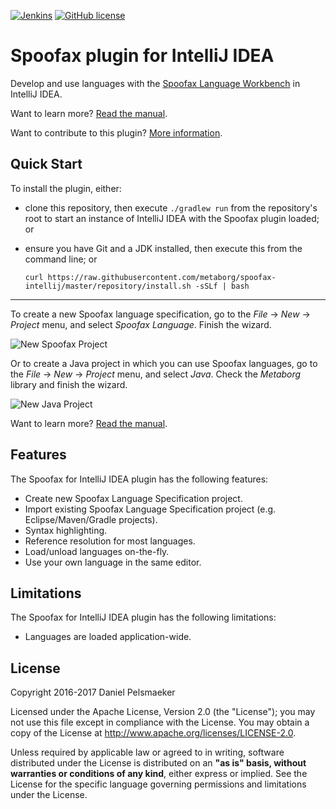 [![Jenkins](https://img.shields.io/jenkins/s/http/buildfarm.metaborg.org/job/metaborg/job/spoofax-releng/metaborg.svg)](http://buildfarm.metaborg.org/job/metaborg/job/spoofax-releng/job/master/)
[![GitHub license](https://img.shields.io/github/license/metaborg/spoofax-intellij.svg)](./LICENSE.md)

# Spoofax plugin for IntelliJ IDEA
Develop and use languages with the [Spoofax Language Workbench][1] in IntelliJ IDEA.

Want to learn more? [Read the manual][2].

Want to contribute to this plugin? [More information][3].


## Quick Start
To install the plugin, either:

* clone this repository, then execute `./gradlew run` from the repository's root to start an instance of IntelliJ IDEA with the Spoofax plugin loaded; or
* ensure you have Git and a JDK installed, then execute this from the command line; or

  ```
  curl https://raw.githubusercontent.com/metaborg/spoofax-intellij/master/repository/install.sh -sSLf | bash
  ```

---

To create a new Spoofax language specification, go to the _File_ → _New_ → _Project_ menu, and select _Spoofax Language_. Finish the wizard.

![New Spoofax Project](https://spoofax.readthedocs.org/en/latest/_images/newprojectform_langspec_selectmetaborgsdk.png)

Or to create a Java project in which you can use Spoofax languages, go to the _File_ → _New_ → _Project_ menu, and select _Java_. Check the _Metaborg_ library and finish the wizard.

![New Java Project](https://spoofax.readthedocs.org/en/latest/_images/newprojectform_checkmetaborgframework.png)

Want to learn more? [Read the manual][2].



## Features
The Spoofax for IntelliJ IDEA plugin has the following features:

- Create new Spoofax Language Specification project.
- Import existing Spoofax Language Specification project (e.g. Eclipse/Maven/Gradle projects).
- Syntax highlighting.
- Reference resolution for most languages.
- Load/unload languages on-the-fly.
- Use your own language in the same editor.



## Limitations
The Spoofax for IntelliJ IDEA plugin has the following limitations:

* Languages are loaded application-wide.



## License
Copyright 2016-2017 Daniel Pelsmaeker

Licensed under the Apache License, Version 2.0 (the "License"); you may not use this file except in compliance with the License. You may obtain a copy of the License at <http://www.apache.org/licenses/LICENSE-2.0>.

Unless required by applicable law or agreed to in writing, software distributed under the License is distributed on an **"as is" basis, without warranties or conditions of any kind**, either express or implied. See the License for the specific language governing permissions and limitations under the License.


[1]: http://www.spoofax.org/
[2]: http://www.metaborg.org/en/latest/source/langdev/manual/env/intellij/index.html
[3]: ./CONTRIBUTE.md
